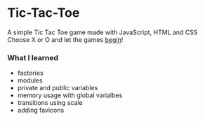 # Tic-Tac-Toe
A simple Tic Tac Toe game made with  JavaScript, HTML and CSS  
Choose X or O and let the games [begin](https://kamilkhxn.github.io/Tic-Tac-Toe/)!

### What I learned
- factories
- modules
- private and public variables 
- memory usage with global varialbes
- transitions using scale
- adding favicons
